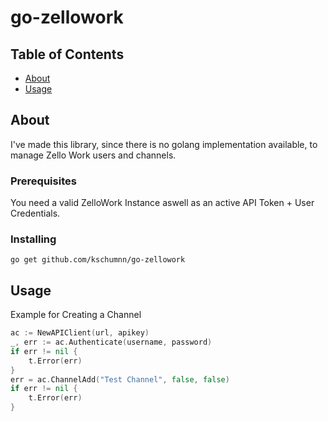 # go-zellowork

## Table of Contents
+ [About](#about)
+ [Usage](#usage)

## About <a name = "about"></a>
I've made this library, since there is no golang implementation available, to manage Zello Work users and channels.

### Prerequisites

You need a valid ZelloWork Instance aswell as an active API Token + User Credentials.

### Installing

`go get github.com/kschumnn/go-zellowork`

## Usage <a name = "usage"></a>
Example for Creating a Channel
```go
ac := NewAPIClient(url, apikey)
_, err := ac.Authenticate(username, password)
if err != nil {
    t.Error(err)
}
err = ac.ChannelAdd("Test Channel", false, false)
if err != nil {
    t.Error(err)
}
```